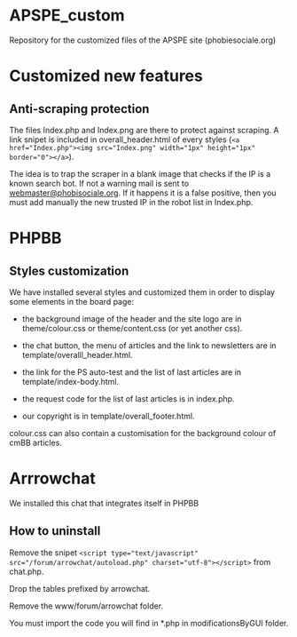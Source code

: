 # APSPE_custom

Repository for the customized files of the APSPE site (phobiesociale.org)

# Customized new features

## Anti-scraping protection

The files Index.php and Index.png are there to protect against scraping. A link snipet is included in overall_header.html of every styles (`<a href="Index.php"><img src="Index.png" width="1px" height="1px" border="0"></a>`).

The idea is to trap the scraper in a blank image that checks if the IP is a known search bot. If not a warning mail is sent to webmaster@phobisociale.org. If it happens it is a false positive, then you must add manually the new trusted IP in the robot list in Index.php.

# PHPBB

## Styles customization

We have installed several styles and customized them in order to display some elements in the board page:

- the background image of the header and the site logo are in theme/colour.css or theme/content.css (or yet another css).

- the chat button, the menu of articles and the link to newsletters are in template/overalll_header.html.

- the link for the PS auto-test and the list of last articles are in template/index-body.html.

- the request code for the list of last articles is in index.php.

- our copyright is in template/overall_footer.html.

colour.css can also contain a customisation for the background colour of cmBB articles.

# Arrrowchat

We installed this chat that integrates itself in PHPBB

## How to uninstall

Remove the snipet `<script type="text/javascript" src="/forum/arrowchat/autoload.php" charset="utf-8"></script>` from chat.php.

Drop the tables prefixed by arrowchat.

Remove the www/forum/arrowchat folder.

You must import the code you will find in *.php in modificationsByGUI folder.

